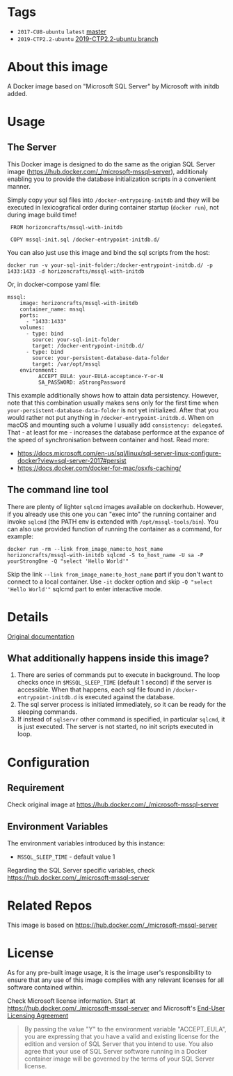 # Tags

- `2017-CU8-ubuntu` `latest` [master](https://github.com/horizoncrafts/docker-mssql-with-initdb)
- `2019-CTP2.2-ubuntu` [2019-CTP2.2-ubuntu branch](https://github.com/horizoncrafts/docker-mssql-with-initdb/tree/2019-CTP2.2-ubuntu)

# About this image
A Docker image based on "Microsoft SQL Server" by Microsoft with initdb added.

# Usage

## The Server

This Docker image is designed to do the same as the origian SQL Server image (https://hub.docker.com/_/microsoft-mssql-server), additionaly enabling you to provide the database initialization scripts in a convenient manner.

Simply copy your sql files into `/docker-entrypoing-initdb` and they will be executed in lexicografical order during container startup (`docker run`), not during image build time!

```
 FROM horizoncrafts/mssql-with-initdb

 COPY mssql-init.sql /docker-entrypoint-initdb.d/
```

You can also just use this image and bind the sql scripts from the host:

```
docker run -v your-sql-init-folder:/docker-entrypoint-initdb.d/ -p 1433:1433 -d horizoncrafts/mssql-with-initdb
```

Or, in docker-compose yaml file:

```
mssql:
    image: horizoncrafts/mssql-with-initdb
    container_name: mssql
    ports:
      - "1433:1433"
    volumes:
      - type: bind
        source: your-sql-init-folder
        target: /docker-entrypoint-initdb.d/
      - type: bind
        source: your-persistent-database-data-folder
        target: /var/opt/mssql
    environment:
          ACCEPT_EULA: your-EULA-acceptance-Y-or-N
          SA_PASSWORD: aStrongPassword
```
This example additionally shows how to attain data persistency. However, note that this combination usually makes sens only for the first time when `your-persistent-database-data-folder` is not yet initialized. After that you would rather not put anything in `/docker-entrypoint-initdb.d`. 
When on macOS and mounting such a volume I usually add `consistency: delegated`. That - at least for me - increases the database performce at the expance of the speed of synchronisation between container and host. Read more: 
- https://docs.microsoft.com/en-us/sql/linux/sql-server-linux-configure-docker?view=sql-server-2017#persist
- https://docs.docker.com/docker-for-mac/osxfs-caching/ 

## The command line tool

There are plenty of lighter `sqlcmd` images available on dockerhub. However, if you already use this one you can "exec into" the running container and invoke `sqlcmd` (the PATH env is extended with `/opt/mssql-tools/bin`). You can also use provided function of running the container as a command, for example:
```
docker run -rm --link from_image_name:to_host_name horizoncrafts/mssql-with-initdb sqlcmd -S to_host_name -U sa -P yourStrongOne -Q "select 'Hello World'"
```

Skip the link `--link from_image_name:to_host_name` part if you don't want to connect to a local container. Use `-it` docker option and skip `-Q "select 'Hello World'"` sqlcmd part to enter interactive mode.

# Details

[Original documentation](https://docs.microsoft.com/en-us/sql/linux/quickstart-install-connect-docker?view=sql-server-2017&pivots=cs1-bash)


## What additionally happens inside this image?

1. There are series of commands put to execute in background. The loop checks once in `$MSSQL_SLEEP_TIME` (default 1 second) if the server is accessible. When that happens, each sql file found in `/docker-entrypoint-initdb.d` is executed against the database.
1. The sql server process is initiated immediately, so it can be ready for the sleeping commands.
1. If instead of `sqlservr` other command is specified, in particular `sqlcmd`, it is just executed. The server is not started, no init scripts executed in loop.

# Configuration

## Requirement
Check original image at https://hub.docker.com/_/microsoft-mssql-server

## Environment Variables

The environment variables introduced by this instance:

- `MSSQL_SLEEP_TIME` - default value 1

Regarding the SQL Server specific variables, check https://hub.docker.com/_/microsoft-mssql-server

# Related Repos
This image is based on https://hub.docker.com/_/microsoft-mssql-server

# License
As for any pre-built image usage, it is the image user's responsibility to ensure that any use of this image complies with any relevant licenses for all software contained within.

Check Microsoft license information. Start at https://hub.docker.com/_/microsoft-mssql-server and Microsoft's [End-User Licensing Agreement](https://go.microsoft.com/fwlink/?linkid=857698)
> By passing the value "Y" to the environment variable "ACCEPT_EULA", you are expressing that you have a valid and existing license for the edition and version of SQL Server that you intend to use. You also agree that your use of SQL Server software running in a Docker container image will be governed by the terms of your SQL Server license.